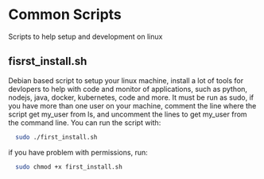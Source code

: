 # Common Scripts
Scripts to help setup and development on linux

## fisrst_install.sh
Debian based script to setup your linux machine, install a lot of tools for devlopers to help with code and monitor of applications, such as python, nodejs, java, docker, kubernetes, code and more. It must be run as sudo, if you have more than one user on your machine, comment the line where the script get my_user from ls, and uncomment the lines to get my_user from the command line. You can run the script with:
```sh
  sudo ./first_install.sh
```
if you have problem with permissions, run:
```sh
  sudo chmod +x first_install.sh
```
